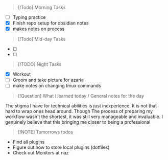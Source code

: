 
> [!Todo] Morning Tasks

- [ ] Typing practice
- [x] Finish repo setup for obsidian notes
- [x] makes notes on process

> [!Todo] Mid-day Tasks

- [ ] 
- [ ] 

> [!TODO] Night Tasks

- [x] Workout
- [ ] Groom and take picture for azaria
- [ ] make notes on changing tmux commands

> [!Question] What i learned today / General notes for the day
> 

The stigma I have for technical abilities is just inexperience. It is not that hard to wrap ones head around. Though The process of preparing my workflow wasn't the shortest, it was still very manageable and invaluable. I genuinely believe that this bringing me closer to being a professional

> [!NOTE] Tomorrows todos

- Find all plugins
- Figure out how to store local plugins (dotfiles)
- Check out Monitors at riaz